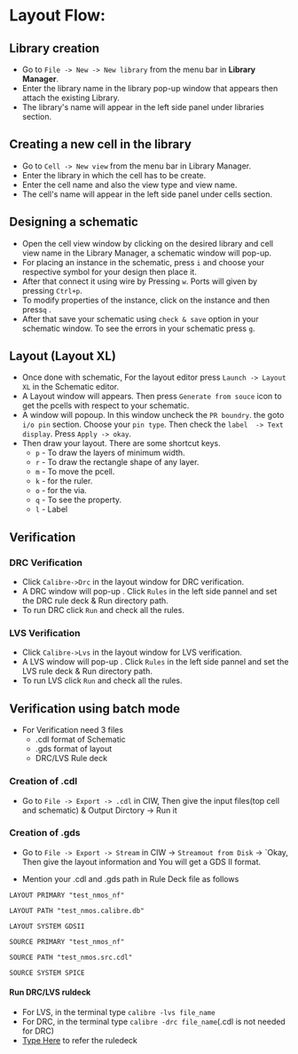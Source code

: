 # Layout Flow:
##  Library creation
- Go to `File -> New -> New library` from the menu bar in **Library Manager**.
- Enter the library name in the library pop-up window that appears then attach the existing Library.
- The library's name will appear in the left side panel under libraries section.

## Creating a new cell in the library
- Go to `Cell -> New view` from the menu bar in Library Manager.
- Enter the library in which the cell has to be create.
- Enter the cell name and also the view type and view name.
- The cell's name will appear in the left side panel under cells section.

## Designing a schematic 
* Open the cell view window by clicking on the desired library and cell view name in the Library Manager, a schematic window will pop-up.
* For placing an instance in the schematic, press `i` and choose your respective symbol for your design then place it.
* After that connect it using wire by Pressing `w`.  Ports will given by pressing `Ctrl+p`.
* To modify properties of the instance, click on the instance and then press`q` .
* After that save your schematic using `check & save` option in your schematic window. To see the errors in your schematic press `g`. 

## Layout (Layout XL)
- Once done with schematic, For the layout editor press `Launch -> Layout XL` in the Schematic editor. 
- A Layout window will appears. Then press `Generate from souce` icon to get the pcells with respect to your schematic.
- A window will popoup. In this window uncheck the `PR boundry`. the goto `i/o pin` section. Choose your `pin type`. Then check the `label  -> Text display`. Press `Apply -> okay`.  
-  Then draw your layout. There are some shortcut keys.
	-  `p` - To draw the layers of minimum width.
	-  `r` - To draw the rectangle shape of any layer.
	-  `m` - To move the pcell.
	-  `k` - for the ruler.
	-  `o` - for the via.
	-  `q` - To see the property.
	-  `l` - Label

## Verification 
### DRC Verification
* Click `Calibre->Drc` in the layout window for DRC verification.
* A  DRC window will pop-up . Click `Rules` in the left side pannel and set the DRC rule deck & Run directory path.
* To run DRC click `Run` and check all the rules.
### LVS Verification
* Click `Calibre->Lvs` in the layout window for LVS verification.
* A  LVS window will pop-up . Click `Rules` in the left side pannel and set the LVS rule deck & Run directory path.
* To run LVS click `Run` and check all the rules.

## Verification using batch mode
* For Verification need 3 files
	- .cdl format of Schematic
	- .gds format of layout
	- DRC/LVS Rule deck
### Creation of .cdl
* Go to `File -> Export -> .cdl` in  CIW, Then give the input files(top cell and schematic) & Output Dirctory -> Run it
### Creation of .gds
* Go to `File -> Export -> Stream` in CIW -> `Streamout from Disk` -> `Okay, Then give the layout information and You will get a GDS II format.

* Mention your .cdl and .gds path in Rule Deck file as follows

`LAYOUT PRIMARY "test_nmos_nf"`

`LAYOUT PATH "test_nmos.calibre.db"`

`LAYOUT SYSTEM GDSII`

`SOURCE PRIMARY "test_nmos_nf"`

`SOURCE PATH "test_nmos.src.cdl"`

`SOURCE SYSTEM SPICE`

#### Run DRC/LVS ruldeck 
* For LVS, in the terminal type `calibre -lvs file_name`
* For DRC, in the terminal type `calibre -drc file_name`(.cdl is not needed for DRC)
* [Type Here](https://github.com/akpatro-github/Verification-LVS/blob/main/LVS/Calibre/nmos/cmd_run/nmos.lvs) to refer the ruledeck
